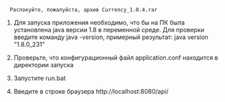       Распокуйте, пожалуйста, архив Currency_1.0.4.rar

1. Для запуска приложения необходимо, что бы на ПК была установлена java версии 1.8 в переменной среде.
Для проверки введите команду java -version, примерный результат: java version "1.8.0_231"

2. Проверьте, что конфигурационный файл application.conf находится в директории запуска

3. Запустите run.bat

4. Введите в строке браузера http://localhost:8080/api/
